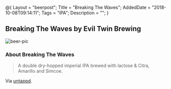 @{
    Layout = "beerpost";
    Title = "Breaking The Waves";
    AddedDate = "2018-10-08T09:14:11";
    Tags = "IPA";
    Description = "";
}

## Breaking The Waves by Evil Twin Brewing

![beer-pic]

### About Breaking The Waves

> A double dry-hopped imperial IPA brewed with lactose & Citra, Amarillo and Simcoe.

Via [untappd][untappd-url].

[untappd-url]: <https://untappd.com/b/evil-twin-brewing-breaking-the-waves/2386544>
[beer-pic]: https://jasonpowley.com/assets/img/2018-10-08-breaking-the-waves.jpeg "Breaking The Waves by Evil Twin Brewing"


